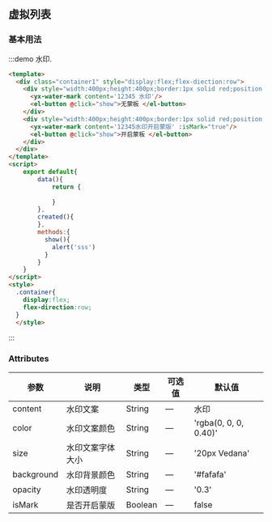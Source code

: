 ## 虚拟列表

### 基本用法

:::demo 水印.
``` html
<template>
  <div class="container1" style="display:flex;flex-diection:row">
    <div style="width:400px;height:400px;border:1px solid red;position:relative">
      <yx-water-mark content='12345 水印'/>
      <el-button @click="show">无蒙板 </el-button>
    </div>
    <div style="width:400px;height:400px;border:1px solid red;position:relative">
      <yx-water-mark content='12345水印开启蒙版' :isMark="true"/>
      <el-button @click="show">开启蒙板 </el-button>
    </div>
  </div>
</template>
<script>
    export default{
        data(){
            return {
  
            }
        },
        created(){
        },
        methods:{
          show(){
            alert('sss')
          }
        }
    }
</script>
<style>
  .container{
    display:flex;
    flex-direction:row;
  }
  </style>
```
:::

### Attributes
| 参数      | 说明          | 类型      | 可选值                           | 默认值  |
|---------- |-------------- |---------- |--------------------------------  |-------- |
| content   | 水印文案     | String | — | 水印 |
| color     | 水印文案颜色  | String | — | 'rgba(0, 0, 0, 0.40)' |
| size      | 水印文案字体大小      | String | — | '20px Vedana'|
| background | 水印背景颜色       | String | — | '#fafafa' |
| opacity     | 水印透明度      | String | — | '0.3' |
| isMark     | 是否开启蒙版      | Boolean | — | false |
